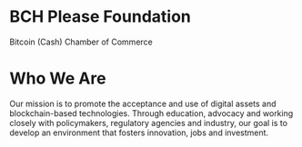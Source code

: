# BCH Please Foundation

Bitcoin (Cash) Chamber of Commerce

# Who We Are

Our mission is to promote the acceptance and use of digital assets and blockchain-based technologies. Through education, advocacy and working closely with policymakers, regulatory agencies and industry, our goal is to develop an environment that fosters innovation, jobs and investment.
